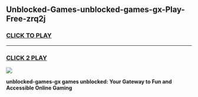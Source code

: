 
## Unblocked-Games-unblocked-games-gx-Play-Free-zrq2j
<h3>
<a href="https://premium76.site?title=unblocked-games-gx&ref=23A">CLICK TO PLAY</a></h3>
<hr>

<h3>
<a href="https://premium76.site?title=unblocked-games-gx&ref=23A">CLICK 2 PLAY</a>
  
</h3>

<a href="https://premium76.site?title=unblocked-games-gx&ref=23A"><img src="https://clearcache.store/games.png"></a>


**unblocked-games-gx games unblocked: Your Gateway to Fun and Accessible Online Gaming**
